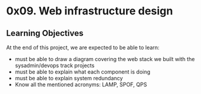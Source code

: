 # 0x09. Web infrastructure design

## Learning Objectives

At the end of this project, we are expected to be able to learn:

- must be able to draw a diagram covering the web stack we built with the sysadmin/devops track projects
- must be able to explain what each component is doing
- must be able to explain system redundancy
- Know all the mentioned acronyms: LAMP, SPOF, QPS
